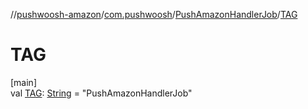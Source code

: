 //[pushwoosh-amazon](../../../index.md)/[com.pushwoosh](../index.md)/[PushAmazonHandlerJob](index.md)/[TAG](-t-a-g.md)

# TAG

[main]\
val [TAG](-t-a-g.md): [String](https://developer.android.com/reference/kotlin/java/lang/String.html) = &quot;PushAmazonHandlerJob&quot;
